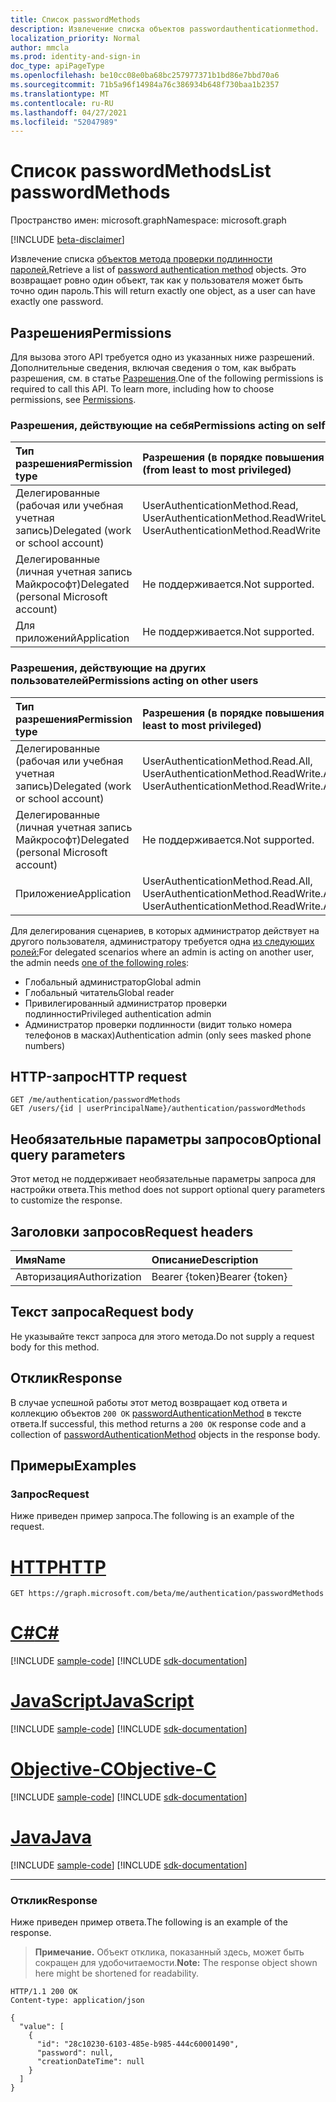 ```yaml
---
title: Список passwordMethods
description: Извлечение списка объектов passwordauthenticationmethod.
localization_priority: Normal
author: mmcla
ms.prod: identity-and-sign-in
doc_type: apiPageType
ms.openlocfilehash: be10cc08e0ba68bc257977371b1bd86e7bbd70a6
ms.sourcegitcommit: 71b5a96f14984a76c386934b648f730baa1b2357
ms.translationtype: MT
ms.contentlocale: ru-RU
ms.lasthandoff: 04/27/2021
ms.locfileid: "52047989"
---
```

# <a name="list-passwordmethods"></a><span data-ttu-id="54996-103">Список passwordMethods</span><span class="sxs-lookup"><span data-stu-id="54996-103">List passwordMethods</span></span>

<span data-ttu-id="54996-104">Пространство имен: microsoft.graph</span><span class="sxs-lookup"><span data-stu-id="54996-104">Namespace: microsoft.graph</span></span>

[!INCLUDE [beta-disclaimer](../../includes/beta-disclaimer.md)]

<span data-ttu-id="54996-105">Извлечение списка [объектов метода проверки подлинности паролей.](../resources/passwordauthenticationmethod.md)</span><span class="sxs-lookup"><span data-stu-id="54996-105">Retrieve a list of [password authentication method](../resources/passwordauthenticationmethod.md) objects.</span></span> <span data-ttu-id="54996-106">Это возвращает ровно один объект, так как у пользователя может быть точно один пароль.</span><span class="sxs-lookup"><span data-stu-id="54996-106">This will return exactly one object, as a user can have exactly one password.</span></span>

## <a name="permissions"></a><span data-ttu-id="54996-107">Разрешения</span><span class="sxs-lookup"><span data-stu-id="54996-107">Permissions</span></span>

<span data-ttu-id="54996-p102">Для вызова этого API требуется одно из указанных ниже разрешений. Дополнительные сведения, включая сведения о том, как выбрать разрешения, см. в статье [Разрешения](/graph/permissions-reference).</span><span class="sxs-lookup"><span data-stu-id="54996-p102">One of the following permissions is required to call this API. To learn more, including how to choose permissions, see [Permissions](/graph/permissions-reference).</span></span>

### <a name="permissions-acting-on-self"></a><span data-ttu-id="54996-110">Разрешения, действующие на себя</span><span class="sxs-lookup"><span data-stu-id="54996-110">Permissions acting on self</span></span>

|<span data-ttu-id="54996-111">Тип разрешения</span><span class="sxs-lookup"><span data-stu-id="54996-111">Permission type</span></span>      | <span data-ttu-id="54996-112">Разрешения (в порядке повышения привилегий)</span><span class="sxs-lookup"><span data-stu-id="54996-112">Permissions (from least to most privileged)</span></span>              |
|:---------------------------------------|:-------------------------|
| <span data-ttu-id="54996-113">Делегированные (рабочая или учебная учетная запись)</span><span class="sxs-lookup"><span data-stu-id="54996-113">Delegated (work or school account)</span></span>     | <span data-ttu-id="54996-114">UserAuthenticationMethod.Read, UserAuthenticationMethod.ReadWrite</span><span class="sxs-lookup"><span data-stu-id="54996-114">UserAuthenticationMethod.Read, UserAuthenticationMethod.ReadWrite</span></span> |
| <span data-ttu-id="54996-115">Делегированные (личная учетная запись Майкрософт)</span><span class="sxs-lookup"><span data-stu-id="54996-115">Delegated (personal Microsoft account)</span></span> | <span data-ttu-id="54996-116">Не поддерживается.</span><span class="sxs-lookup"><span data-stu-id="54996-116">Not supported.</span></span> |
| <span data-ttu-id="54996-117">Для приложений</span><span class="sxs-lookup"><span data-stu-id="54996-117">Application</span></span>                            | <span data-ttu-id="54996-118">Не поддерживается.</span><span class="sxs-lookup"><span data-stu-id="54996-118">Not supported.</span></span> |

### <a name="permissions-acting-on-other-users"></a><span data-ttu-id="54996-119">Разрешения, действующие на других пользователей</span><span class="sxs-lookup"><span data-stu-id="54996-119">Permissions acting on other users</span></span>

|<span data-ttu-id="54996-120">Тип разрешения</span><span class="sxs-lookup"><span data-stu-id="54996-120">Permission type</span></span>      | <span data-ttu-id="54996-121">Разрешения (в порядке повышения привилегий)</span><span class="sxs-lookup"><span data-stu-id="54996-121">Permissions (from least to most privileged)</span></span>              |
|:---------------------------------------|:-------------------------|
| <span data-ttu-id="54996-122">Делегированные (рабочая или учебная учетная запись)</span><span class="sxs-lookup"><span data-stu-id="54996-122">Delegated (work or school account)</span></span>     | <span data-ttu-id="54996-123">UserAuthenticationMethod.Read.All, UserAuthenticationMethod.ReadWrite.All</span><span class="sxs-lookup"><span data-stu-id="54996-123">UserAuthenticationMethod.Read.All, UserAuthenticationMethod.ReadWrite.All</span></span> |
| <span data-ttu-id="54996-124">Делегированные (личная учетная запись Майкрософт)</span><span class="sxs-lookup"><span data-stu-id="54996-124">Delegated (personal Microsoft account)</span></span> | <span data-ttu-id="54996-125">Не поддерживается.</span><span class="sxs-lookup"><span data-stu-id="54996-125">Not supported.</span></span> |
| <span data-ttu-id="54996-126">Приложение</span><span class="sxs-lookup"><span data-stu-id="54996-126">Application</span></span>                            | <span data-ttu-id="54996-127">UserAuthenticationMethod.Read.All, UserAuthenticationMethod.ReadWrite.All</span><span class="sxs-lookup"><span data-stu-id="54996-127">UserAuthenticationMethod.Read.All, UserAuthenticationMethod.ReadWrite.All</span></span> |

<span data-ttu-id="54996-128">Для делегирования сценариев, в которых администратор действует на другого пользователя, администратору требуется одна [из следующих ролей:](/azure/active-directory/users-groups-roles/directory-assign-admin-roles#available-roles)</span><span class="sxs-lookup"><span data-stu-id="54996-128">For delegated scenarios where an admin is acting on another user, the admin needs [one of the following roles](/azure/active-directory/users-groups-roles/directory-assign-admin-roles#available-roles):</span></span>
* <span data-ttu-id="54996-129">Глобальный администратор</span><span class="sxs-lookup"><span data-stu-id="54996-129">Global admin</span></span>
* <span data-ttu-id="54996-130">Глобальный читатель</span><span class="sxs-lookup"><span data-stu-id="54996-130">Global reader</span></span>
* <span data-ttu-id="54996-131">Привилегированный администратор проверки подлинности</span><span class="sxs-lookup"><span data-stu-id="54996-131">Privileged authentication admin</span></span>
* <span data-ttu-id="54996-132">Администратор проверки подлинности (видит только номера телефонов в масках)</span><span class="sxs-lookup"><span data-stu-id="54996-132">Authentication admin (only sees masked phone numbers)</span></span>

## <a name="http-request"></a><span data-ttu-id="54996-133">HTTP-запрос</span><span class="sxs-lookup"><span data-stu-id="54996-133">HTTP request</span></span>

<!-- { "blockType": "ignored" } -->

```http
GET /me/authentication/passwordMethods
GET /users/{id | userPrincipalName}/authentication/passwordMethods
```

## <a name="optional-query-parameters"></a><span data-ttu-id="54996-134">Необязательные параметры запросов</span><span class="sxs-lookup"><span data-stu-id="54996-134">Optional query parameters</span></span>

<span data-ttu-id="54996-135">Этот метод не поддерживает необязательные параметры запроса для настройки ответа.</span><span class="sxs-lookup"><span data-stu-id="54996-135">This method does not support optional query parameters to customize the response.</span></span>

## <a name="request-headers"></a><span data-ttu-id="54996-136">Заголовки запросов</span><span class="sxs-lookup"><span data-stu-id="54996-136">Request headers</span></span>

| <span data-ttu-id="54996-137">Имя</span><span class="sxs-lookup"><span data-stu-id="54996-137">Name</span></span>      |<span data-ttu-id="54996-138">Описание</span><span class="sxs-lookup"><span data-stu-id="54996-138">Description</span></span>|
|:----------|:----------|
| <span data-ttu-id="54996-139">Авторизация</span><span class="sxs-lookup"><span data-stu-id="54996-139">Authorization</span></span> | <span data-ttu-id="54996-140">Bearer {token}</span><span class="sxs-lookup"><span data-stu-id="54996-140">Bearer {token}</span></span> |

## <a name="request-body"></a><span data-ttu-id="54996-141">Текст запроса</span><span class="sxs-lookup"><span data-stu-id="54996-141">Request body</span></span>

<span data-ttu-id="54996-142">Не указывайте текст запроса для этого метода.</span><span class="sxs-lookup"><span data-stu-id="54996-142">Do not supply a request body for this method.</span></span>

## <a name="response"></a><span data-ttu-id="54996-143">Отклик</span><span class="sxs-lookup"><span data-stu-id="54996-143">Response</span></span>

<span data-ttu-id="54996-144">В случае успешной работы этот метод возвращает код ответа и коллекцию объектов `200 OK` [passwordAuthenticationMethod](../resources/passwordauthenticationmethod.md) в тексте ответа.</span><span class="sxs-lookup"><span data-stu-id="54996-144">If successful, this method returns a `200 OK` response code and a collection of [passwordAuthenticationMethod](../resources/passwordauthenticationmethod.md) objects in the response body.</span></span>

## <a name="examples"></a><span data-ttu-id="54996-145">Примеры</span><span class="sxs-lookup"><span data-stu-id="54996-145">Examples</span></span>

### <a name="request"></a><span data-ttu-id="54996-146">Запрос</span><span class="sxs-lookup"><span data-stu-id="54996-146">Request</span></span>

<span data-ttu-id="54996-147">Ниже приведен пример запроса.</span><span class="sxs-lookup"><span data-stu-id="54996-147">The following is an example of the request.</span></span>

# <a name="http"></a>[<span data-ttu-id="54996-148">HTTP</span><span class="sxs-lookup"><span data-stu-id="54996-148">HTTP</span></span>](#tab/http)
<!-- {
  "blockType": "request",
  "name": "get_passwordmethods"
}-->

```msgraph-interactive
GET https://graph.microsoft.com/beta/me/authentication/passwordMethods
```
# <a name="c"></a>[<span data-ttu-id="54996-149">C#</span><span class="sxs-lookup"><span data-stu-id="54996-149">C#</span></span>](#tab/csharp)
[!INCLUDE [sample-code](../includes/snippets/csharp/get-passwordmethods-csharp-snippets.md)]
[!INCLUDE [sdk-documentation](../includes/snippets/snippets-sdk-documentation-link.md)]

# <a name="javascript"></a>[<span data-ttu-id="54996-150">JavaScript</span><span class="sxs-lookup"><span data-stu-id="54996-150">JavaScript</span></span>](#tab/javascript)
[!INCLUDE [sample-code](../includes/snippets/javascript/get-passwordmethods-javascript-snippets.md)]
[!INCLUDE [sdk-documentation](../includes/snippets/snippets-sdk-documentation-link.md)]

# <a name="objective-c"></a>[<span data-ttu-id="54996-151">Objective-C</span><span class="sxs-lookup"><span data-stu-id="54996-151">Objective-C</span></span>](#tab/objc)
[!INCLUDE [sample-code](../includes/snippets/objc/get-passwordmethods-objc-snippets.md)]
[!INCLUDE [sdk-documentation](../includes/snippets/snippets-sdk-documentation-link.md)]

# <a name="java"></a>[<span data-ttu-id="54996-152">Java</span><span class="sxs-lookup"><span data-stu-id="54996-152">Java</span></span>](#tab/java)
[!INCLUDE [sample-code](../includes/snippets/java/get-passwordmethods-java-snippets.md)]
[!INCLUDE [sdk-documentation](../includes/snippets/snippets-sdk-documentation-link.md)]

---


### <a name="response"></a><span data-ttu-id="54996-153">Отклик</span><span class="sxs-lookup"><span data-stu-id="54996-153">Response</span></span>

<span data-ttu-id="54996-154">Ниже приведен пример ответа.</span><span class="sxs-lookup"><span data-stu-id="54996-154">The following is an example of the response.</span></span>

> <span data-ttu-id="54996-155">**Примечание.** Объект отклика, показанный здесь, может быть сокращен для удобочитаемости.</span><span class="sxs-lookup"><span data-stu-id="54996-155">**Note:** The response object shown here might be shortened for readability.</span></span>

<!-- {
  "blockType": "response",
  "truncated": true,
  "@odata.type": "microsoft.graph.passwordAuthenticationMethod",
  "isCollection": true
} -->

```http
HTTP/1.1 200 OK
Content-type: application/json

{
  "value": [
    {
      "id": "28c10230-6103-485e-b985-444c60001490",
      "password": null,
      "creationDateTime": null
    }
  ]
}
```

<!-- uuid: 16cd6b66-4b1a-43a1-adaf-3a886856ed98
2019-02-04 14:57:30 UTC -->
<!-- {
  "type": "#page.annotation",
  "description": "List passwordMethods",
  "keywords": "",
  "section": "documentation",
  "tocPath": ""
}-->
